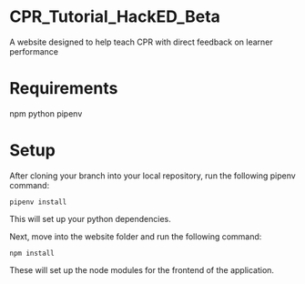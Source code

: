 # CPR_Tutorial_HackED_Beta
A website designed to help teach CPR with direct feedback on learner performance

# Requirements
npm
python
pipenv

# Setup
After cloning your branch into your local repository, run the following pipenv command:
```console
pipenv install
```
This will set up your python dependencies.

Next, move into the website folder and run the following command:
```console
npm install
```
These will set up the node modules for the frontend of the application.


